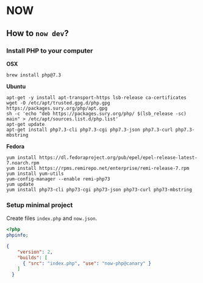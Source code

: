 # NOW

## How to `now dev`?

### Install PHP to your computer

**OSX**

```
brew install php@7.3
```

**Ubuntu**

```
apt-get -y install apt-transport-https lsb-release ca-certificates
wget -O /etc/apt/trusted.gpg.d/php.gpg https://packages.sury.org/php/apt.gpg
sh -c 'echo "deb https://packages.sury.org/php/ $(lsb_release -sc) main" > /etc/apt/sources.list.d/php.list'
apt-get update
apt-get install php7.3-cli php7.3-cgi php7.3-json php7.3-curl php7.3-mbstring
```

**Fedora**

```
yum install https://dl.fedoraproject.org/pub/epel/epel-release-latest-7.noarch.rpm
yum install https://rpms.remirepo.net/enterprise/remi-release-7.rpm
yum install yum-utils
yum-config-manager --enable remi-php73
yum update
yum install php73-cli php73-cgi php73-json php73-curl php73-mbstring
```

### Setup minimal project

Create files `index.php` and `now.json`.

```php
<?php
phpinfo;
```

```json
{
    "version": 2,
    "builds": [
      { "src": "index.php", "use": "now-php@canary" }
    ]
  }
```
